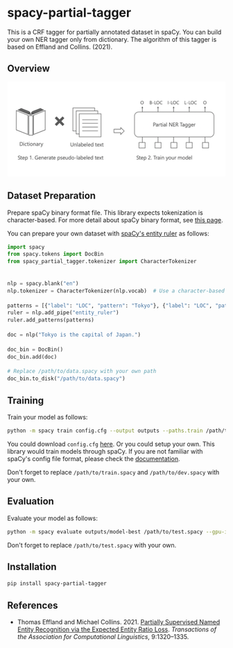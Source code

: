 # spacy-partial-tagger

This is a CRF tagger for partially annotated dataset in spaCy. You can build your 
own NER tagger only from dictionary. The algorithm of this tagger is based on Effland and Collins. (2021).


## Overview



![](images/overview.png)

## Dataset Preparation

Prepare spaCy binary format file. This library expects tokenization is character-based.
For more detail about spaCy binary format, see [this page](https://spacy.io/api/data-formats#training).

You can prepare your own dataset with [spaCy's entity ruler](https://spacy.io/usage/rule-based-matching#entityruler) as follows:

```py
import spacy
from spacy.tokens import DocBin
from spacy_partial_tagger.tokenizer import CharacterTokenizer


nlp = spacy.blank("en")
nlp.tokenizer = CharacterTokenizer(nlp.vocab)  # Use a character-based tokenizer

patterns = [{"label": "LOC", "pattern": "Tokyo"}, {"label": "LOC", "pattern": "Japan"}]
ruler = nlp.add_pipe("entity_ruler")
ruler.add_patterns(patterns)

doc = nlp("Tokyo is the capital of Japan.")

doc_bin = DocBin()
doc_bin.add(doc)

# Replace /path/to/data.spacy with your own path
doc_bin.to_disk("/path/to/data.spacy")
```

## Training

Train your model as follows:

```sh
python -m spacy train config.cfg --output outputs --paths.train /path/to/train.spacy --paths.dev /path/to/dev.spacy --gpu-id 0
```

You could download `config.cfg` [here](https://github.com/tech-sketch/spacy-partial-tagger/blob/main/config.cfg).
Or you could setup your own. This library would train models through spaCy. If you are not familiar with spaCy's config file format, 
please check the [documentation](https://spacy.io/usage/training#config).

Don't forget to replace `/path/to/train.spacy` and `/path/to/dev.spacy` with your own.

## Evaluation

Evaluate your model as follows:

```sh
python -m spacy evaluate outputs/model-best /path/to/test.spacy --gpu-id 0
```

Don't forget to replace `/path/to/test.spacy` with your own.

## Installation

```sh
pip install spacy-partial-tagger
```

## References

- Thomas Effland and Michael Collins. 2021. [Partially Supervised Named Entity Recognition via the Expected Entity Ratio Loss](https://aclanthology.org/2021.tacl-1.78/). _Transactions of the Association for Computational Linguistics_, 9:1320–1335.
